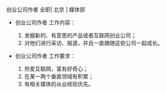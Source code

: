 创业公司作者 全职| 北京 | 媒体部

* 创业公司作者 工作内容：

  1. 发掘新的、有意思的产品或者互联网创业公司；
  1. 对他们进行采访、报道，并且一直跟随这些公司一起成长。
* 创业公司作者 工作要求：

  1. 热爱互联网，富有好奇心；  1. 在某一两个垂直领域有积累；  1. 有相关媒体的从业经验优先。
 
